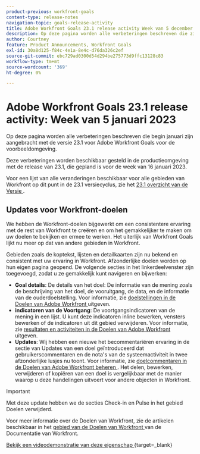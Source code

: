 ```yaml
---
product-previous: workfront-goals
content-type: release-notes
navigation-topic: goals-release-activity
title: Adobe Workfront Goals 23.1 release activity Week van 5 december 2023
description: Op deze pagina worden alle verbeteringen beschreven die zijn aangebracht met de versie 23.1 voor Adobe Workfront Goals voor de voorbeeldomgeving. Deze verbeteringen zullen beschikbaar worden gesteld in de productieomgeving in de week van 16 januari 2023.
author: Courtney
feature: Product Announcements, Workfront Goals
exl-id: 30a8d125-f84c-4e1a-8e4c-d76da326c2ef
source-git-commit: ebc729ad0300d54d294be275773d9ffc13128c83
workflow-type: tm+mt
source-wordcount: '369'
ht-degree: 0%

---
```


# Adobe Workfront Goals 23.1 release activity: Week van 5 januari 2023

Op deze pagina worden alle verbeteringen beschreven die begin januari zijn aangebracht met de versie 23.1 voor Adobe Workfront Goals voor de voorbeeldomgeving.

Deze verbeteringen worden beschikbaar gesteld in de productieomgeving met de release van 23.1, die gepland is voor de week van 16 januari 2023.

<!-- For a list of all changes available for Workfront Goals at this point in the 21.2 release cycle, see [Adobe Workfront Goals with the 21.2 release](../../../../product-announcements/product-releases/goals-release-activity/goals-21.2-release/goals-release-21-2.md). -->

Voor een lijst van alle veranderingen beschikbaar voor alle gebieden van Workfront op dit punt in de 23.1 versiecyclus, zie het [ 23.1 overzicht van de Versie ](/help/quicksilver/product-announcements/product-releases/23.1-release-activity/23-1-release-overview.md).

## Updates voor Workfront-doelen

We hebben de Workfront-doelen bijgewerkt om een consistentere ervaring met de rest van Workfront te creëren en om het gemakkelijker te maken om uw doelen te bekijken en ermee te werken. Het uiterlijk van Workfront Goals lijkt nu meer op dat van andere gebieden in Workfront.

Gebieden zoals de koptekst, lijsten en detailkaarten zijn nu bekend en consistent met uw ervaring in Workfront.
Afzonderlijke doelen worden op hun eigen pagina geopend. De volgende secties in het linkerdeelvenster zijn toegevoegd, zodat u ze gemakkelijk kunt navigeren en bijwerken:

* **Goal details**: De details van het doel: De informatie van de mening zoals de beschrijving van het doel, de vooruitgang, de data, en de informatie van de ouderdoelstelling. Voor informatie, zie [ doelstellingen in de Doelen van Adobe Workfront ](/help/quicksilver/workfront-goals/goal-management/edit-goals.md) uitgeven.
* **indicatoren van de Voortgang**: De voortgangsindicatoren van de mening in een lijst. U kunt deze indicatoren inline bewerken, vensters bewerken of de indicatoren uit dit gebied verwijderen. Voor informatie, zie [ resultaten en activiteiten in de Doelen van Adobe Workfront ](/help/quicksilver/workfront-goals/results-and-activities/edit-results-and-activities.md) uitgeven.
* **Updates**: Wij hebben een nieuwe het becommentariëren ervaring in de sectie van Updates van een doel geïntroduceerd dat gebruikerscommentaren en de nota&#39;s van de systeemactiviteit in twee afzonderlijke lusjes nu toont. Voor informatie, zie [ doelcommentaren in de Doelen van Adobe Workfront beheren ](/help/quicksilver/workfront-goals/goal-management/manage-goal-comments.md).
Het delen, bewerken, verwijderen of kopiëren van een doel is vergelijkbaar met de manier waarop u deze handelingen uitvoert voor andere objecten in Workfront.

>[!IMPORTANT]
>
>Met deze update hebben we de secties Check-in en Pulse in het gebied Doelen verwijderd.

Voor meer informatie over de Doelen van Workfront, zie de artikelen beschikbaar in het [ gebied van de Doelen van Workfront ](/help/quicksilver/workfront-goals/workfront-goals.md) van de Documentatie van Workfront.

[ Bekijk een videodemonstratie van deze eigenschap ](https://video.tv.adobe.com/v/3413327/){target=_blank}